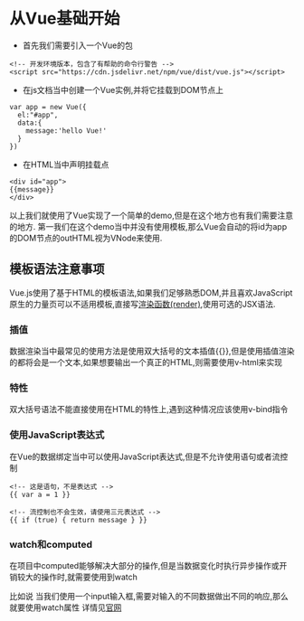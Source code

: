 # 从Vue基础开始

- 首先我们需要引入一个Vue的包

```
<!-- 开发环境版本，包含了有帮助的命令行警告 -->
<script src="https://cdn.jsdelivr.net/npm/vue/dist/vue.js"></script>
```

- 在js文档当中创建一个Vue实例,并将它挂载到DOM节点上

```
var app = new Vue({
  el:"#app",
  data:{
    message:'hello Vue!'
  }
})
```

- 在HTML当中声明挂载点

```
<div id="app">
{{message}}
</div>
```

以上我们就使用了Vue实现了一个简单的demo,但是在这个地方也有我们需要注意的地方. 第一我们在这个demo当中并没有使用模板,那么Vue会自动的将id为app的DOM节点的outHTML视为VNode来使用.

## 模板语法注意事项

Vue.js使用了基于HTML的模板语法,如果我们足够熟悉DOM,并且喜欢JavaScript原生的力量页可以不适用模板,直接写[渲染函数(render)](https://cn.vuejs.org/v2/guide/render-function.html),使用可选的JSX语法.

### 插值

数据渲染当中最常见的使用方法是使用双大括号的文本插值{{}},但是使用插值渲染的都将会是一个文本,如果想要输出一个真正的HTML,则需要使用v-html来实现

### 特性

双大括号语法不能直接使用在HTML的特性上,遇到这种情况应该使用v-bind指令

### 使用JavaScript表达式

在Vue的数据绑定当中可以使用JavaScript表达式,但是不允许使用语句或者流控制

```
<!-- 这是语句，不是表达式 -->
{{ var a = 1 }}

<!-- 流控制也不会生效，请使用三元表达式 -->
{{ if (true) { return message } }}
```

### watch和computed

在项目中computed能够解决大部分的操作,但是当数据变化时执行异步操作或开销较大的操作时,就需要使用到watch

比如说 当我们使用一个input输入框,需要对输入的不同数据做出不同的响应,那么就要使用watch属性 详情见[官网](https://cn.vuejs.org/v2/guide/class-and-style.html)

